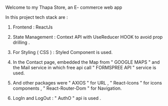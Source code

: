Welcome to my Thapa Store, an E- commerce web app 

In this project tech stack are : 

1. Frontend : ReactJs

2. State Management : Context API with UseReducer HOOK to avoid prop drilling .

3. For Styling ( CSS ) : Styled Component is used. 

4. In the Contact page, embedded the Map from " GOOGLE MAPS "  and the Mail service in which free api call " FORMSPREE API " service is used.

5. And other packages were " AXIOS " for URL , " React-Icons " for icons components , " React-Router-Dom " for Navigation.

6. LogIn and LogOut : " AuthO " api is used .


